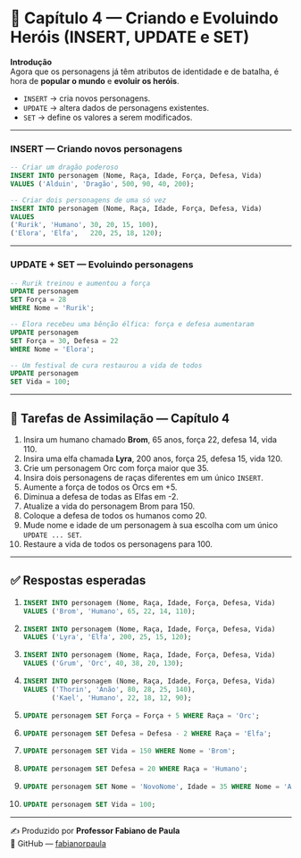 # 📖 Capítulo 4 — Criando e Evoluindo Heróis (INSERT, UPDATE e SET)

**Introdução**  
Agora que os personagens já têm atributos de identidade e de batalha, é hora de **popular o mundo** e **evoluir os heróis**.  
- `INSERT` → cria novos personagens.  
- `UPDATE` → altera dados de personagens existentes.  
- `SET` → define os valores a serem modificados.

---

### INSERT — Criando novos personagens
```sql
-- Criar um dragão poderoso
INSERT INTO personagem (Nome, Raça, Idade, Força, Defesa, Vida)
VALUES ('Alduin', 'Dragão', 500, 90, 40, 200);

-- Criar dois personagens de uma só vez
INSERT INTO personagem (Nome, Raça, Idade, Força, Defesa, Vida)
VALUES
('Rurik', 'Humano', 30, 20, 15, 100),
('Elora', 'Elfa',   220, 25, 18, 120);
```

---

### UPDATE + SET — Evoluindo personagens
```sql
-- Rurik treinou e aumentou a força
UPDATE personagem
SET Força = 28
WHERE Nome = 'Rurik';

-- Elora recebeu uma bênção élfica: força e defesa aumentaram
UPDATE personagem
SET Força = 30, Defesa = 22
WHERE Nome = 'Elora';

-- Um festival de cura restaurou a vida de todos
UPDATE personagem
SET Vida = 100;
```

---

## 📝 Tarefas de Assimilação — Capítulo 4

1. Insira um humano chamado **Brom**, 65 anos, força 22, defesa 14, vida 110.  
2. Insira uma elfa chamada **Lyra**, 200 anos, força 25, defesa 15, vida 120.  
3. Crie um personagem Orc com força maior que 35.  
4. Insira dois personagens de raças diferentes em um único `INSERT`.  
5. Aumente a força de todos os Orcs em +5.  
6. Diminua a defesa de todas as Elfas em -2.  
7. Atualize a vida do personagem Brom para 150.  
8. Coloque a defesa de todos os humanos como 20.  
9. Mude nome e idade de um personagem à sua escolha com um único `UPDATE ... SET`.  
10. Restaure a vida de todos os personagens para 100.  

---

## ✅ Respostas esperadas

1. ```sql
   INSERT INTO personagem (Nome, Raça, Idade, Força, Defesa, Vida)
   VALUES ('Brom', 'Humano', 65, 22, 14, 110);
   ```
2. ```sql
   INSERT INTO personagem (Nome, Raça, Idade, Força, Defesa, Vida)
   VALUES ('Lyra', 'Elfa', 200, 25, 15, 120);
   ```
3. ```sql
   INSERT INTO personagem (Nome, Raça, Idade, Força, Defesa, Vida)
   VALUES ('Grum', 'Orc', 40, 38, 20, 130);
   ```
4. ```sql
   INSERT INTO personagem (Nome, Raça, Idade, Força, Defesa, Vida)
   VALUES ('Thorin', 'Anão', 80, 28, 25, 140),
          ('Kael', 'Humano', 22, 18, 12, 90);
   ```
5. ```sql
   UPDATE personagem SET Força = Força + 5 WHERE Raça = 'Orc';
   ```
6. ```sql
   UPDATE personagem SET Defesa = Defesa - 2 WHERE Raça = 'Elfa';
   ```
7. ```sql
   UPDATE personagem SET Vida = 150 WHERE Nome = 'Brom';
   ```
8. ```sql
   UPDATE personagem SET Defesa = 20 WHERE Raça = 'Humano';
   ```
9. ```sql
   UPDATE personagem SET Nome = 'NovoNome', Idade = 35 WHERE Nome = 'Aria';
   ```
10. ```sql
    UPDATE personagem SET Vida = 100;
    ```

---

✍️ Produzido por **Professor Fabiano de Paula**  
🔗 GitHub — [fabianorpaula](https://github.com/fabianorpaula)
